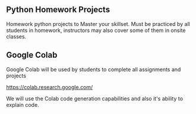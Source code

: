 ## Python Homework Projects

Homework python projects to Master your skillset. Must be practiced by all students in homework, instructors may also cover some of them in onsite classes.

## Google Colab

Google Colab will be used by students to complete all assignments and projects

https://colab.research.google.com/

We will use the Colab code generation capabilities and also it's ability to explain code.
 
